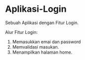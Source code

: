# Aplikasi-Login
Sebuah Aplikasi dengan Fitur Login.

Alur Fitur Login:
1. Memasukkan emai dan password
2. Memvalidasi masukan.
3. Menampilkan halaman home.
